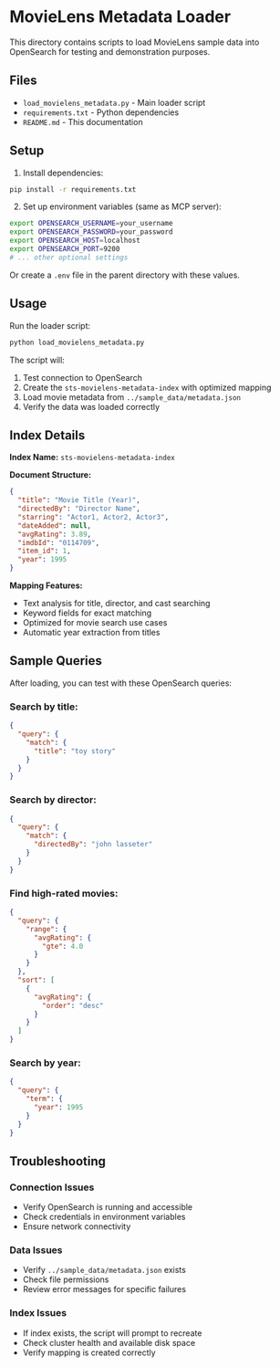 # MovieLens Metadata Loader

This directory contains scripts to load MovieLens sample data into OpenSearch for testing and demonstration purposes.

## Files

- `load_movielens_metadata.py` - Main loader script
- `requirements.txt` - Python dependencies
- `README.md` - This documentation

## Setup

1. Install dependencies:
```bash
pip install -r requirements.txt
```

2. Set up environment variables (same as MCP server):
```bash
export OPENSEARCH_USERNAME=your_username
export OPENSEARCH_PASSWORD=your_password
export OPENSEARCH_HOST=localhost
export OPENSEARCH_PORT=9200
# ... other optional settings
```

Or create a `.env` file in the parent directory with these values.

## Usage

Run the loader script:
```bash
python load_movielens_metadata.py
```

The script will:
1. Test connection to OpenSearch
2. Create the `sts-movielens-metadata-index` with optimized mapping
3. Load movie metadata from `../sample_data/metadata.json`
4. Verify the data was loaded correctly

## Index Details

**Index Name:** `sts-movielens-metadata-index`

**Document Structure:**
```json
{
  "title": "Movie Title (Year)",
  "directedBy": "Director Name",
  "starring": "Actor1, Actor2, Actor3",
  "dateAdded": null,
  "avgRating": 3.89,
  "imdbId": "0114709",
  "item_id": 1,
  "year": 1995
}
```

**Mapping Features:**
- Text analysis for title, director, and cast searching
- Keyword fields for exact matching
- Optimized for movie search use cases
- Automatic year extraction from titles

## Sample Queries

After loading, you can test with these OpenSearch queries:

### Search by title:
```json
{
  "query": {
    "match": {
      "title": "toy story"
    }
  }
}
```

### Search by director:
```json
{
  "query": {
    "match": {
      "directedBy": "john lasseter"
    }
  }
}
```

### Find high-rated movies:
```json
{
  "query": {
    "range": {
      "avgRating": {
        "gte": 4.0
      }
    }
  },
  "sort": [
    {
      "avgRating": {
        "order": "desc"
      }
    }
  ]
}
```

### Search by year:
```json
{
  "query": {
    "term": {
      "year": 1995
    }
  }
}
```

## Troubleshooting

### Connection Issues
- Verify OpenSearch is running and accessible
- Check credentials in environment variables
- Ensure network connectivity

### Data Issues
- Verify `../sample_data/metadata.json` exists
- Check file permissions
- Review error messages for specific failures

### Index Issues
- If index exists, the script will prompt to recreate
- Check cluster health and available disk space
- Verify mapping is created correctly